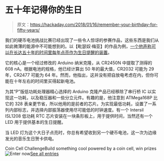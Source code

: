 # 五十年记得你的生日

> 原文：<https://hackaday.com/2018/01/16/remember-your-birthday-for-fifty-years/>

我们的硬币电池挑战比赛已经出现了一些令人惊讶的参赛作品，这些东西是我们从如此微薄的能源中不可能想到的。以【毗瑟奴·梅亚】的作品为例，[一个他声称可以在长达五十年的时间里每年点亮作为生日提醒的装置](https://hackaday.io/project/29327-birthday-alarm-thatll-run-for-50-years)。

它的核心是一个经过修改的 Arduino 纳米克隆，从 CR2450N 中提取了测得的 608 nA。根据电池的规格，他已经计算出 50 年的最大值，CR2032 可能为 29 年，CR2477 可能为 64 年。然而，他指出，这并没有把自放电考虑在内，但你可能在十年左右的时间里买得起新电池。

为其“P”版低功耗处理器精心选择的 Arduino 克隆产品已经移除了串行桥 IC 以实现这一功耗，以及稳压器和一些分立元件。有趣的是，他注意到 ATMega168P 比它的 328 表亲更节省，所以他用的是前者的芯片。为实现最低功耗，设置了一系列内部标志，并选择内部振荡器使用尽可能低的时钟速度。有一个 Intersil ISL1208 低功耗 RTC 芯片安装在一块条形板上，用于提供时间，当然还有一个 LED 用于提供基本的生日提醒。

当 LED 灯为这个大日子点亮时，你总有希望收到另一个硬币电池，这一次为边缘发光的音乐生日贺卡供电。

Coin Cell ChallengeBuild something cool powered
by a coin cell, win prizes![Enter now](https://hackaday.io/contest/28283-coin-cell-challenge)[See all entries](https://hackaday.io/submissions/coin-cell-challenge/list)